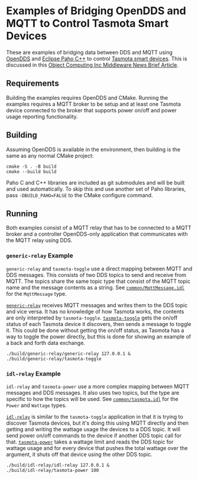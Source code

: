 # Examples of Bridging OpenDDS and MQTT to Control Tasmota Smart Devices

These are examples of bridging data between DDS and MQTT using
[OpenDDS](https://opendds.org) and [Eclipse Paho
C++](https://github.com/eclipse/paho.mqtt.cpp) to control [Tasmota smart
devices](https://tasmota.github.io/docs/). This is discussed in this [Object
Computing Inc Middleware News Brief Article](https://objectcomputing.com/resources/publications/mnb/2022/06/01/bridging-opendds-and-mqtt-messaging).

## Requirements

Building the examples requires OpenDDS and CMake. Running the examples requires
a MQTT broker to be setup and at least one Tasmota device connected to the
broker that supports power on/off and power usage reporting functionality.

## Building

Assuming OpenDDS is available in the environment, then building is the same as
any normal CMake project:

```
cmake -S . -B build
cmake --build build
```

Paho C and C++ libraries are included as git submodules and will be built and
used automatically. To skip this and use another set of Paho libraries, pass
`-DBUILD_PAHO=FALSE` to the CMake configure command.

## Running

Both examples consist of a MQTT relay that has to be connected to a MQTT broker
and a controller OpenDDS-only application that communicates with the MQTT relay
using DDS.

### `generic-relay` Example

`generic-relay` and `tasmota-toggle` use a direct mapping between MQTT and DDS
messages. This consists of two DDS topics to send and receive from MQTT. The
topics share the same topic type that consist of the MQTT topic name and the
message contents as a string. See
[`common/MqttMessage.idl`](common/MqttMessage.idl) for the `MqttMessage` type.

[`generic-relay`](generic-relay/generic-relay.cpp) receives MQTT messages and
writes them to the DDS topic and vice versa. It has no knowledge of how Tasmota
works, the contents are only interpreted by `tasmota-toggle`.
[`tasmota-toggle`](generic-relay/tasmota-toggle.cpp) gets the on/off status of
each Tasmota device it discovers, then sends a message to toggle it. This could
be done without getting the on/off status, as Tasmota has a way to toggle the
power directly, but this is done for showing an example of a back and forth
data exchange.

```
./build/generic-relay/generic-relay 127.0.0.1 &
./build/generic-relay/tasmota-toggle
```

### `idl-relay` Example

`idl-relay` and `tasmota-power` use a more complex mapping between MQTT
messages and DDS messages. It also uses two topics, but the type are specific
to how the topics will be used. See [`common/tasmota.idl`](common/tasmota.idl)
for the `Power` and `Wattage` types.

[`idl-relay`](idl-relay/idl-relay.cpp) is similar to the `tasmota-toggle`
application in that it is trying to discover Tasmota devices, but it's doing
this using MQTT directly and then getting and writing the wattage usage the
devices to a DDS topic. It will send power on/off commands to the device if
another DDS topic call for that. [`tasmota-power`](idl-relay/tasmota-power.cpp)
takes a wattage limit and reads the DDS topic for wattage usage and for every
device that pushes the total wattage over the argument, it shuts off that
device using the other DDS topic.

```
./build/idl-relay/idl-relay 127.0.0.1 &
./build/idl-relay/tasmota-power 100
```
